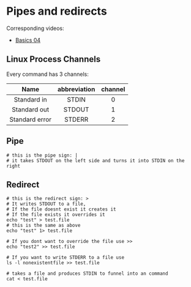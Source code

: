 # Pipes and redirects

Corresponding videos:
- [Basics 04](https://www.youtube.com/watch?v=-Z5tCri-QlI)


## Linux Process Channels

Every command has 3 channels:

| Name | abbreviation | channel |
| :---: | :---: | :---: |
| Standard in    | STDIN  | 0 |
| Standard out   | STDOUT | 1 |´
| Standard error | STDERR | 2 |



## Pipe

```
# this is the pipe sign: |
# it takes STDOUT on the left side and turns it into STDIN on the right
```

## Redirect

```
# this is the redirect sign: >
# It writes STDOUT to a file, 
# If the file doesnt exist it creates it
# If the file exists it overrides it
echo "test" > test.file
# this is the same as above 
echo "test" 1> test.file
 
# If you dont want to override the file use >>
echo "test2" >> test.file

# If you want to write STDERR to a file use
ls -l nonexistentfile >> test.file

# takes a file and produces STDIN to funnel into an command
cat < test.file

```
